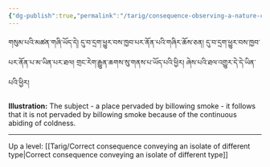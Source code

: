 ```yaml
---
{"dg-publish":true,"permalink":"/tarig/consequence-observing-a-nature-contradictory-with-a-cause-and-conveying-an-autonomous-sign-observing-a-result-contradictory-with-a-nature/"}
---
```


གསུམ་པའི་མཚན་གཞི་ཡོད་དེ། དུ་བ་དྲག་ཕྱུར་བས་ཁྱབ་པར་ནོན་པའི་གཞིར་ཆོས་ཅན། དུ་བ་དྲག་ཕྱུར་བས་ཁྱབ་པར་ནོན་པ་མ་ཡིན་པར་ཐལ། 
གྲང་རེག་རྒྱུན་ཆགས་སུ་གནས་པ་ཡོད་པའི་ཕྱིར། ཞེས་པའི་ཐལ་འགྱུར་དེ་དེ་ཡིན་པའི་ཕྱིར།

**Illustration:** The subject - a place pervaded by billowing smoke - it follows that it is not pervaded by billowing smoke because of the continuous abiding of coldness.



---
Up a level: [[Tarig/Correct consequence conveying an isolate of different type\|Correct consequence conveying an isolate of different type]]